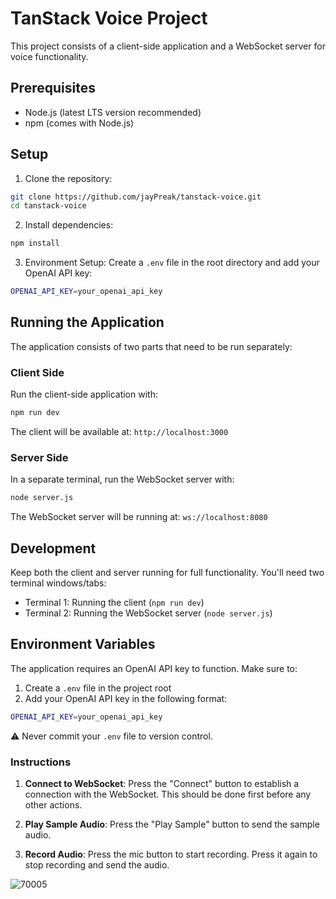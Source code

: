 # TanStack Voice Project

This project consists of a client-side application and a WebSocket server for voice functionality.

## Prerequisites

- Node.js (latest LTS version recommended)
- npm (comes with Node.js)

## Setup

1. Clone the repository:
```bash
git clone https://github.com/jayPreak/tanstack-voice.git
cd tanstack-voice
```

2. Install dependencies:
```bash
npm install
```

3. Environment Setup:
Create a `.env` file in the root directory and add your OpenAI API key:
```bash
OPENAI_API_KEY=your_openai_api_key
```

## Running the Application

The application consists of two parts that need to be run separately:

### Client Side
Run the client-side application with:
```bash
npm run dev
```
The client will be available at: `http://localhost:3000`

### Server Side
In a separate terminal, run the WebSocket server with:
```bash
node server.js
```
The WebSocket server will be running at: `ws://localhost:8080`

## Development

Keep both the client and server running for full functionality. You'll need two terminal windows/tabs:
- Terminal 1: Running the client (`npm run dev`)
- Terminal 2: Running the WebSocket server (`node server.js`)

## Environment Variables

The application requires an OpenAI API key to function. Make sure to:
1. Create a `.env` file in the project root
2. Add your OpenAI API key in the following format:
```bash
OPENAI_API_KEY=your_openai_api_key
```
⚠️ Never commit your `.env` file to version control.

### Instructions

1. **Connect to WebSocket**: Press the "Connect" button to establish a connection with the WebSocket. This should be done first before any other actions.

2. **Play Sample Audio**: Press the "Play Sample" button to send the sample audio.

3. **Record Audio**: Press the mic button to start recording. Press it again to stop recording and send the audio.

![70005](https://github.com/user-attachments/assets/6b14395e-579a-40f1-b4dc-1214f76c97e2)
